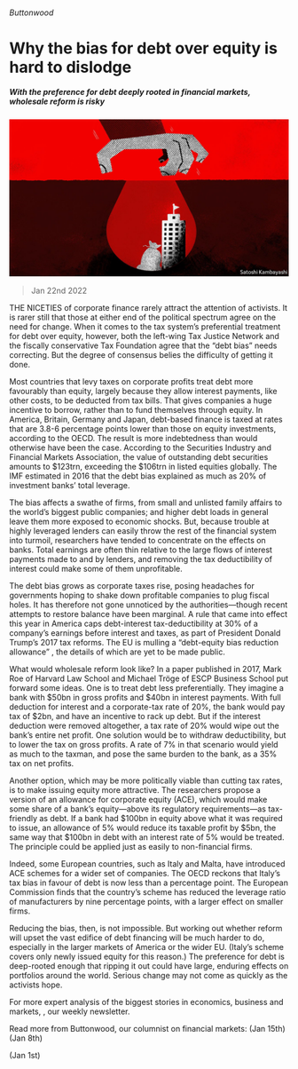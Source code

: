 ###### Buttonwood

# Why the bias for debt over equity is hard to dislodge 

##### With the preference for debt deeply rooted in financial markets, wholesale reform is risky 

![image](images/20220122_FND002_0.jpg) 

> Jan 22nd 2022 

THE NICETIES of corporate finance rarely attract the attention of activists. It is rarer still that those at either end of the political spectrum agree on the need for change. When it comes to the tax system’s preferential treatment for debt over equity, however, both the left-wing Tax Justice Network and the fiscally conservative Tax Foundation agree that the “debt bias” needs correcting. But the degree of consensus belies the difficulty of getting it done.

Most countries that levy taxes on corporate profits treat debt more favourably than equity, largely because they allow interest payments, like other costs, to be deducted from tax bills. That gives companies a huge incentive to borrow, rather than to fund themselves through equity. In America, Britain, Germany and Japan, debt-based finance is taxed at rates that are 3.8-6 percentage points lower than those on equity investments, according to the OECD. The result is more indebtedness than would otherwise have been the case. According to the Securities Industry and Financial Markets Association, the value of outstanding debt securities amounts to $123trn, exceeding the $106trn in listed equities globally. The IMF estimated in 2016 that the debt bias explained as much as 20% of investment banks’ total leverage.


The bias affects a swathe of firms, from small and unlisted family affairs to the world’s biggest public companies; and higher debt loads in general leave them more exposed to economic shocks. But, because trouble at highly leveraged lenders can easily throw the rest of the financial system into turmoil, researchers have tended to concentrate on the effects on banks. Total earnings are often thin relative to the large flows of interest payments made to and by lenders, and removing the tax deductibility of interest could make some of them unprofitable.

The debt bias grows as corporate taxes rise, posing headaches for governments hoping to shake down profitable companies to plug fiscal holes. It has therefore not gone unnoticed by the authorities—though recent attempts to restore balance have been marginal. A rule that came into effect this year in America caps debt-interest tax-deductibility at 30% of a company’s earnings before interest and taxes, as part of President Donald Trump’s 2017 tax reforms. The EU is mulling a “debt-equity bias reduction allowance” , the details of which are yet to be made public.

What would wholesale reform look like? In a paper published in 2017, Mark Roe of Harvard Law School and Michael Tröge of ESCP Business School put forward some ideas. One is to treat debt less preferentially. They imagine a bank with $50bn in gross profits and $40bn in interest payments. With full deduction for interest and a corporate-tax rate of 20%, the bank would pay tax of $2bn, and have an incentive to rack up debt. But if the interest deduction were removed altogether, a tax rate of 20% would wipe out the bank’s entire net profit. One solution would be to withdraw deductibility, but to lower the tax on gross profits. A rate of 7% in that scenario would yield as much to the taxman, and pose the same burden to the bank, as a 35% tax on net profits.

Another option, which may be more politically viable than cutting tax rates, is to make issuing equity more attractive. The researchers propose a version of an allowance for corporate equity (ACE), which would make some share of a bank’s equity—above its regulatory requirements—as tax-friendly as debt. If a bank had $100bn in equity above what it was required to issue, an allowance of 5% would reduce its taxable profit by $5bn, the same way that $100bn in debt with an interest rate of 5% would be treated. The principle could be applied just as easily to non-financial firms.

Indeed, some European countries, such as Italy and Malta, have introduced ACE schemes for a wider set of companies. The OECD reckons that Italy’s tax bias in favour of debt is now less than a percentage point. The European Commission finds that the country’s scheme has reduced the leverage ratio of manufacturers by nine percentage points, with a larger effect on smaller firms.

Reducing the bias, then, is not impossible. But working out whether reform will upset the vast edifice of debt financing will be much harder to do, especially in the larger markets of America or the wider EU. (Italy’s scheme covers only newly issued equity for this reason.) The preference for debt is deep-rooted enough that ripping it out could have large, enduring effects on portfolios around the world. Serious change may not come as quickly as the activists hope.

For more expert analysis of the biggest stories in economics, business and markets, , our weekly newsletter.

Read more from Buttonwood, our columnist on financial markets: (Jan 15th) (Jan 8th)

 (Jan 1st)

